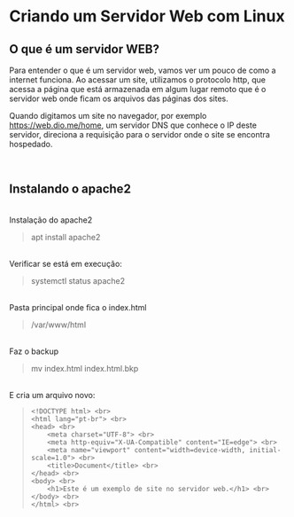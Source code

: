 # Criando um Servidor Web com Linux

## O que é um servidor WEB?

Para entender o que é um servidor web, vamos ver um pouco de como a internet funciona.
Ao acessar um site, utilizamos o protocolo http, que acessa a página que está armazenada em algum lugar remoto que é o servidor web onde ficam os arquivos das páginas dos sites.

Quando digitamos um site no navegador, por exemplo <https://web.dio.me/home>, um servidor DNS que conhece o IP deste servidor, direciona a requisição para o servidor onde o site se encontra hospedado.

<br>

## Instalando o apache2

<br>
Instalação do apache2

> apt install apache2

<br>
Verificar se está em execução:

> systemctl status apache2

<br>
Pasta principal onde fica o index.html

> /var/www/html

<br>
Faz o backup

> mv index.html index.html.bkp <br>

<br> 
E cria um arquivo novo: <br>

>     <!DOCTYPE html> <br>
>     <html lang="pt-br"> <br>
>     <head> <br>
>         <meta charset="UTF-8"> <br>
>         <meta http-equiv="X-UA-Compatible" content="IE=edge"> <br>
>         <meta name="viewport" content="width=device-width, initial-scale=1.0"> <br>
>         <title>Document</title> <br>
>     </head> <br>
>     <body> <br>
>         <h1>Este é um exemplo de site no servidor web.</h1> <br>
>     </body> <br>
>     </html> <br>
